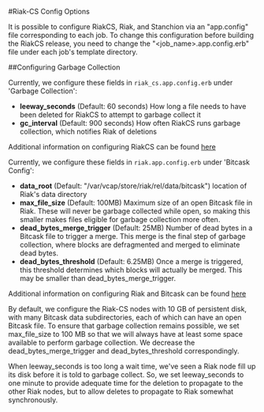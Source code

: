 #Riak-CS Config Options

It is possible to configure RiakCS, Riak, and Stanchion via an "app.config" file corresponding to each job. To change this configuration before building the RiakCS release, you need to change the "<job_name>.app.config.erb" file under each job's template directory.

##Configuring Garbage Collection


Currently, we configure these fields in `riak_cs.app.config.erb` under 'Garbage Collection':

- **leeway_seconds** (Default: 60 seconds) How long a file needs to have been deleted for RiakCS to attempt to garbage collect it
- **gc_interval** (Default: 900 seconds) How often RiakCS runs garbage collection, which notifies Riak of deletions

Additional information on configuring RiakCS can be found [here](http://docs.basho.com/riakcs/latest/cookbooks/configuration/Configuring-Riak-CS/#Garbage-Collection-Settings)

Currently, we configure these fields in `riak.app.config.erb` under 'Bitcask Config':

- **data_root** (Default: "/var/vcap/store/riak/rel/data/bitcask") location of Riak's data directory
- **max_file_size** (Default: 100MB) Maximum size of an open Bitcask file in Riak. These will never be garbage collected while open, so making this smaller makes files eligible for garbage collection more often.
- **dead_bytes_merge_trigger** (Default: 25MB) Number of dead bytes in a Bitcask file to trigger a merge. This merge is the final step of garbage collection, where blocks are defragmented and merged to eliminate dead bytes.
- **dead_bytes_threshold** (Default: 6.25MB) Once a merge is triggered, this threshold determines which blocks will actually be merged. This may be smaller than dead_bytes_merge_trigger.

Additional information on configuring Riak and Bitcask can be found [here](http://docs.basho.com/riak/latest/ops/advanced/backends/bitcask/#Configuring-Bitcask)

By default, we configure the Riak-CS nodes with 10 GB of persistent disk, with many Bitcask data subdirectories, each of which can have an open Bitcask file. To ensure that garbage collection remains possible, we set max_file_size to 100 MB so that we will always have at least some space available to perform garbage collection. We decrease the dead_bytes_merge_trigger and dead_bytes_threshold correspondingly.

When leeway_seconds is too long a wait time, we've seen a Riak node fill up its disk before it is told to garbage collect. So, we set leeway_seconds to one minute to provide adequate time for the deletion to propagate to the other Riak nodes, but to allow deletes to propagate to Riak somewhat synchronously.
